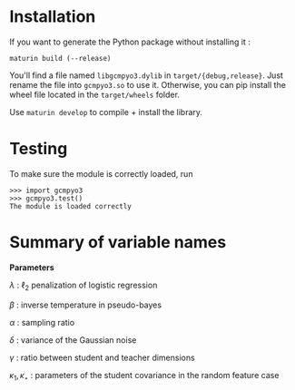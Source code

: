
# Installation 

If you want to generate the Python package without installing it : 
```
maturin build (--release)
```

You'll find a file named `libgcmpyo3.dylib` in `target/{debug,release}`. Just rename the file into `gcmpyo3.so` to use it. Otherwise, you can pip install the wheel file located in the `target/wheels` folder.

Use `maturin develop` to compile + install the library.

# Testing 

To make sure the module is correctly loaded, run  
```
>>> import gcmpyo3
>>> gcmpyo3.test()
The module is loaded correctly
```

# Summary of variable names 

**Parameters**

$\lambda$ : $\ell_2$ penalization of logistic regression

$\beta$   : inverse temperature in pseudo-bayes

$\alpha$  : sampling ratio

$\delta$  : variance of the Gaussian noise 

$\gamma$  : ratio between student and teacher dimensions

$\kappa_1, \kappa_{\star}$ : parameters of the student covariance in the random feature case

